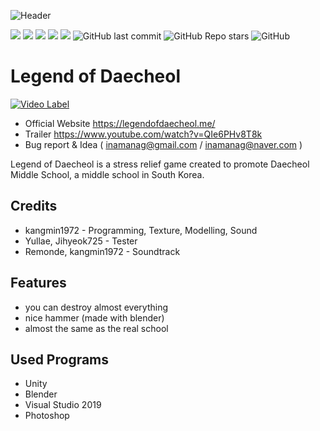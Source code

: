 ![Header](https://user-images.githubusercontent.com/81474787/132936734-c2282863-1bcf-4cce-ae56-146904c4f762.png)

[![](https://img.shields.io/badge/youtube-youtube-red.svg?logo=youtube)](https://www.youtube.com/channel/UCWrFvj14UJrPApqDN00-PGA)
[![](https://img.shields.io/badge/youtube-2020_daecheol_promo-red.svg?logo=youtube)](https://www.youtube.com/watch?v=fJfXoC-QEIM)
[![](https://img.shields.io/badge/Unity-2019.4.4f1-FFFFFF.svg?logo=unity)](https://unity.com/)
[![](https://img.shields.io/badge/Visual_Studio-2019-B266FF.svg?logo=visualstudio)](https://visualstudio.microsoft.com/)
![](https://img.shields.io/github/downloads/kangmin1972/Legend-of-Daecheol/total?color=blue&label=%EB%8B%A4%EC%9A%B4%EB%A1%9C%EB%93%9C%20%EC%88%98)
![GitHub last commit](https://img.shields.io/github/last-commit/kangmin1972/Legend-of-Daecheol)
![GitHub Repo stars](https://img.shields.io/github/stars/kangmin1972/Legend-of-Daecheol?style=social)
![GitHub](https://img.shields.io/github/license/kangmin1972/Legend-of-Daecheol)

# Legend of Daecheol

[![Video Label](https://user-images.githubusercontent.com/81474787/133871033-e401fd4e-6711-43b7-8bcd-dce5939ff22d.png)](https://www.youtube.com/watch?v=QIe6PHv8T8k)

* Official Website https://legendofdaecheol.me/
* Trailer https://www.youtube.com/watch?v=QIe6PHv8T8k
* Bug report & Idea ( inamanag@gmail.com / inamanag@naver.com )

Legend of Daecheol is a stress relief game created to promote Daecheol Middle School, a middle school in South Korea.

## Credits

* kangmin1972 - Programming, Texture, Modelling, Sound
* Yullae, Jihyeok725 - Tester
* Remonde, kangmin1972 - Soundtrack

## Features

* you can destroy almost everything
* nice hammer (made with blender)
* almost the same as the real school

## Used Programs

* Unity
* Blender
* Visual Studio 2019
* Photoshop

